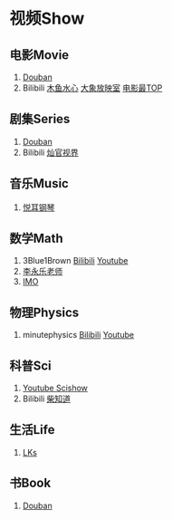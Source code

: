 # 视频Show

## 电影Movie
1. [Douban](https://movie.douban.com/top250)
2. Bilibili [木鱼水心](https://space.bilibili.com/927587) [大象放映室](https://space.bilibili.com/49246269) [电影最TOP](https://space.bilibili.com/17819768)

## 剧集Series
1. [Douban](https://movie.douban.com/tv/#!type=tv&tag=热门&sort=rank&page_limit=20&page_start=20)
2. Bilibili [灿官视界](https://space.bilibili.com/390340739)

## 音乐Music
1. [悦耳钢琴](https://space.bilibili.com/431581976)

## 数学Math
1. 3Blue1Brown [Bilibili](https://space.bilibili.com/88461692/video?tid=36&page=1&keyword=&order=pubdate) [Youtube](https://www.youtube.com/channel/UCYO_jab_esuFRV4b17AJtAw)
2. [李永乐老师](https://space.bilibili.com/9458053)
3. [IMO](https://www.imo-official.org/problems.aspx)

## 物理Physics
1. minutephysics [Bilibili](https://search.bilibili.com/all?keyword=%E5%88%86%E9%92%9F%E7%89%A9%E7%90%86) [Youtube](https://www.youtube.com/user/minutephysics?hl=zh-CN)

## 科普Sci
1. [Youtube Scishow](https://www.youtube.com/scishow)
2. Bilibili [柴知道](https://space.bilibili.com/26798384)

## 生活Life
1. [LKs](https://space.bilibili.com/125526)

## 书Book
1. [Douban](https://www.douban.com/doulist/513669/?start=25&sort=time&playable=0&sub_type=4)

